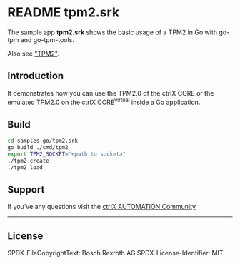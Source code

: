 # README tpm2.srk

The sample app __tpm2.srk__ shows the basic usage of a TPM2 in Go with go-tpm and go-tpm-tools.

Also see ["TPM2"](../../tpm2.md).

## Introduction

It demonstrates how you can use the TPM2.0 of the ctrlX CORE or the emulated TPM2.0 on the ctrlX CORE<sup>virtual</sup> inside a Go application.

## Build

```bash
cd samples-go/tpm2.srk
go build ./cmd/tpm2
export TPM2_SOCKET="<path to socket>"
./tpm2 create
./tpm2 load
```

## Support

If you've any questions visit the [ctrlX AUTOMATION Community](https://developer.community.boschrexroth.com/)

___

## License

SPDX-FileCopyrightText: Bosch Rexroth AG
SPDX-License-Identifier: MIT
